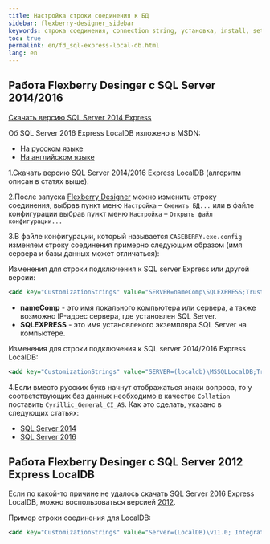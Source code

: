 ```yaml
---
title: Настройка строки соединения к БД
sidebar: flexberry-designer_sidebar
keywords: строка соединения, connection string, установка, install, setup
toc: true
permalink: en/fd_sql-express-local-db.html
lang: en
---
```


## Работа Flexberry Desinger c SQL Server 2014/2016

[Скачать версию SQL Server 2014 Express](https://www.microsoft.com/ru-ru/download/details.aspx%3Fid%3D42299)

Об SQL Server 2016 Express LocalDB изложено в MSDN:

* [На русском языке](http://msdn.microsoft.com/ru-ru/library/hh510202.aspx)
* [На английском языке](http://msdn.microsoft.com/en-us/library/hh510202.aspx)

1.Скачать версию SQL Server 2014/2016 Express LocalDB (алгоритм описан в статях выше).  

2.После запуска [Flexberry Designer](fd_flexberry_desinger.html) можно изменить строку соединения, выбрав пункт меню `Настройка` – `Сменить БД...` или в файле конфигурации выбрав пункт меню `Настройка` – `Открыть файл конфигурации...`

3.В файле конфигурации, который называется `CASEBERRY.exe.config` изменяем строку соединения примерно следующим образом (имя сервера и базы данных может отличаться):

Изменения для строки подключения к SQL server Express или другой версии: 

```xml
<add key="CustomizationStrings" value="SERVER=nameComp\SQLEXPRESS;Trusted_connection=yes;DATABASE=CaseLocalDB;"/>
```
* **nameComp** - это имя локального компьютера или сервера, а также возможно IP-адрес сервера, где установлен SQL Server.
* **SQLEXPRESS** - это имя установленого экземпляра SQL Server на компьютере.

Изменения для строки подключения к SQL server 2014/2016 Express LocalDB: 

```xml
<add key="CustomizationStrings" value="SERVER=(localdb)\MSSQLLocalDB;Trusted_connection=yes;AttachDbFilename=|DataDirectory|\FlexberryDesigner.mdf;"/>
```

4.Если вместо русских букв начнут отображаться знаки вопроса, то у соответствующих баз данных необходимо в качестве `Collation` поставить `Cyrillic_General_CI_AS`. Как это сделать, указано в следующих статьях: 

* [SQL Server 2014](http://technet.microsoft.com/en-us/library/ms175835(v=sql.120).aspx) 
* [SQL Server 2016](http://technet.microsoft.com/en-us/library/ms179254.aspx) 

## Работа Flexberry Desinger c SQL Server 2012 Express LocalDB
Если по какой-то причине не удалось скачать SQL Server 2016 Express LocalDB, можно воспользоваться версией [2012](http://www.microsoft.com/ru-ru/download/details.aspx?id=35579).

Пример строки соединения для LоcalDB:

```xml
<add key="CustomizationStrings" value="Server=(LocalDB)\v11.0; Integrated Security=true;AttachDbFilename=|DataDirectory|\FlexberryDesigner.mdf;"/>
```
